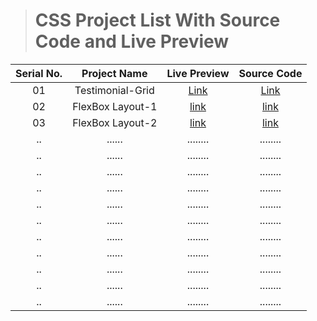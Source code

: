 > # CSS Project List With Source Code and Live Preview

| Serial No. |   Project Name   |                   Live Preview                   |                                            Source Code                                             |
| :--------: | :--------------: | :----------------------------------------------: | :------------------------------------------------------------------------------------------------: |
|     01     | Testimonial-Grid | [Link](https://1-testimonial-basic.netlify.app/) |          [Link](https://github.com/Mr-Anik1/HTML-CSS/tree/master/css/test/grid/project-2)          |
|     02     | FlexBox Layout-1 |  [link](https://flexbox-layout-1.netlify.app/)   |        [link](https://github.com/Mr-Anik1/HTML-CSS/tree/master/css/test/flexBox/flexBox-1)         |
|     03     | FlexBox Layout-2 |  [link](https://flexbox-layout-2.netlify.app/)   | [link](https://github.com/Mr-Anik1/HTML-CSS/tree/master/css/test/flexBox/Layout%20Design/structer) |
|     ..     |      ......      |                     ........                     |                                              ........                                              |
|     ..     |      ......      |                     ........                     |                                              ........                                              |
|     ..     |      ......      |                     ........                     |                                              ........                                              |
|     ..     |      ......      |                     ........                     |                                              ........                                              |
|     ..     |      ......      |                     ........                     |                                              ........                                              |
|     ..     |      ......      |                     ........                     |                                              ........                                              |
|     ..     |      ......      |                     ........                     |                                              ........                                              |
|     ..     |      ......      |                     ........                     |                                              ........                                              |
|     ..     |      ......      |                     ........                     |                                              ........                                              |
|     ..     |      ......      |                     ........                     |                                              ........                                              |
|     ..     |      ......      |                     ........                     |                                              ........                                              |
